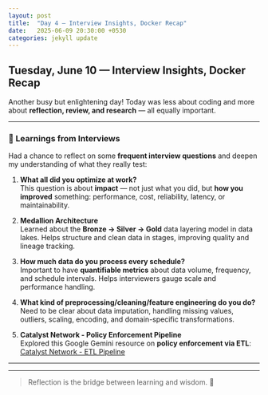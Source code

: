 ```yaml
---
layout: post
title:  "Day 4 – Interview Insights, Docker Recap"
date:   2025-06-09 20:30:00 +0530
categories: jekyll update
---
```

## Tuesday, June 10 — Interview Insights, Docker Recap

Another busy but enlightening day! Today was less about coding and more about **reflection, review, and research** — all equally important.

---

### 🧠 Learnings from Interviews

Had a chance to reflect on some **frequent interview questions** and deepen my understanding of what they really test:

1. **What all did you optimize at work?**  
   This question is about **impact** — not just what you did, but **how you improved** something: performance, cost, reliability, latency, or maintainability.

2. **Medallion Architecture**  
   Learned about the **Bronze → Silver → Gold** data layering model in data lakes. Helps structure and clean data in stages, improving quality and lineage tracking.

3. **How much data do you process every schedule?**  
   Important to have **quantifiable metrics** about data volume, frequency, and schedule intervals. Helps interviewers gauge scale and performance handling.

4. **What kind of preprocessing/cleaning/feature engineering do you do?**  
   Need to be clear about data imputation, handling missing values, outliers, scaling, encoding, and domain-specific transformations.

5. **Catalyst Network - Policy Enforcement Pipeline**  
   Explored this Google Gemini resource on **policy enforcement via ETL**:  
   [Catalyst Network - ETL Pipeline](https://g.co/gemini/share/c87b5e8d0be3)

---

---

> Reflection is the bridge between learning and wisdom. 🔁
